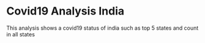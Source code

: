 # Covid19 Analysis India

This analysis shows a covid19 status of india such as top 5 states and count in all states
